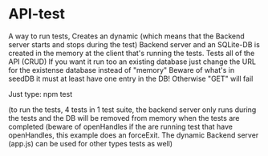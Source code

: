 # API-test
A way to run tests, 
Creates an dynamic (which means that the Backend server starts and stops during the test) Backend server and an SQLite-DB is  created in the memory at the client that's running the tests.
Tests all of the API (CRUD) If you want it run too an existing database just change the URL for the existense database instead of "memory" 
Beware of what's in seedDB it must at least have one entry in the DB! Otherwise "GET" will fail

Just type: 
npm test 

(to run the tests, 4 tests in 1 test suite, the backend server only runs during the tests and the DB will be removed from memory when the tests are completed (beware of openHandles if the are running test that have openHandles, this example does an forceExit. The dynamic Backend server (app.js) can be used for other types tests as well)
